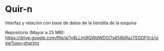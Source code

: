 # Quir-n
Interfaz y relación con base de datos de la tiendita de la esquina

Repositorio (Mayor a 25 MB):
https://drive.google.com/file/d/1y8LLInI9QWdWDGl7s656bRszTEGDF0rz/view?usp=sharing
